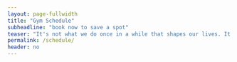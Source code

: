 ```yaml
---
layout: page-fullwidth
title: "Gym Schedule"
subheadline: "book now to save a spot"
teaser: "It's not what we do once in a while that shapes our lives. It's what we do consistently. <br><cite><small>Tony Robbins</small></cite>"
permalink: /schedule/
header: no
---
```


<healcode-widget data-type="schedules" data-widget-partner="object" data-widget-id="0755492a186" data-widget-version="1"></healcode-widget>
